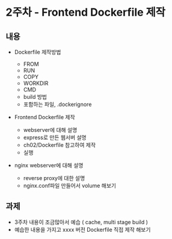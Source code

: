 # 2주차 - Frontend Dockerfile 제작

## 내용

- Dockerfile 제작방법
    - FROM
    - RUN
    - COPY
    - WORKDIR
    - CMD
    - build 방법
    - 포함하는 파일, .dockerignore

- Frontend Dockerfile 제작
    - webserver에 대해 설명
    - express로 만든 웹서버 설명
    - ch02/Dockerfile 참고하여 제작
    - 실행

- nginx webserver에 대해 설명
    - reverse proxy에 대한 설명
    - nginx.conf파일 만들어서 volume 해보기

## 과제

- 3주차 내용이 조금많아서 예습 ( cache, multi stage build )
- 예습한 내용을 가지고 xxxx 버전 Dockerfile 직접 제작 해보기
